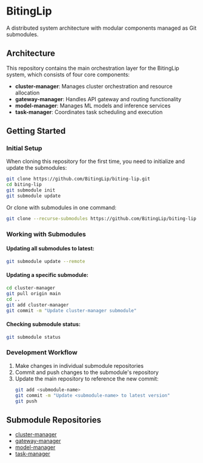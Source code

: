 # BitingLip

A distributed system architecture with modular components managed as Git submodules.

## Architecture

This repository contains the main orchestration layer for the BitingLip system, which consists of four core components:

- **cluster-manager**: Manages cluster orchestration and resource allocation
- **gateway-manager**: Handles API gateway and routing functionality  
- **model-manager**: Manages ML models and inference services
- **task-manager**: Coordinates task scheduling and execution

## Getting Started

### Initial Setup

When cloning this repository for the first time, you need to initialize and update the submodules:

```bash
git clone https://github.com/BitingLip/biting-lip.git
cd biting-lip
git submodule init
git submodule update
```

Or clone with submodules in one command:

```bash
git clone --recurse-submodules https://github.com/BitingLip/biting-lip.git
```

### Working with Submodules

#### Updating all submodules to latest:
```bash
git submodule update --remote
```

#### Updating a specific submodule:
```bash
cd cluster-manager
git pull origin main
cd ..
git add cluster-manager
git commit -m "Update cluster-manager submodule"
```

#### Checking submodule status:
```bash
git submodule status
```

### Development Workflow

1. Make changes in individual submodule repositories
2. Commit and push changes to the submodule's repository
3. Update the main repository to reference the new commit:
   ```bash
   git add <submodule-name>
   git commit -m "Update <submodule-name> to latest version"
   git push
   ```

## Submodule Repositories

- [cluster-manager](https://github.com/BitingLip/cluster-manager)
- [gateway-manager](https://github.com/BitingLip/gateway-manager)
- [model-manager](https://github.com/BitingLip/model-manager)
- [task-manager](https://github.com/BitingLip/task-manager)
